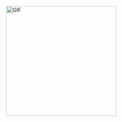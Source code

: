 <img src="https://gifdb.com/images/thumb/chatgpt-pudgy-penguin-typing-computer-programming-vquc8qyjcfo6sn1v.gif" alt="GIF" width="300" height="300">

<!--
**arunmathaisk/arunmathaisk** is a ✨ _special_ ✨ repository because its `README.md` (this file) appears on your GitHub profile.

Here are some ideas to get you started:

- 🔭 I’m currently working on ...
- 🌱 I’m currently learning ...
- 👯 I’m looking to collaborate on ...
- 🤔 I’m looking for help with ...
- 💬 Ask me about ...
- 📫 How to reach me: [Contact Me]( https://arunmathaisk.in/contact-me/)- 😄 Pronouns: ...
- ⚡ Fun fact: ...
-->

